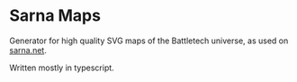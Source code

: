 # Sarna Maps

Generator for high quality SVG maps of the Battletech universe, as used on
[sarna.net](https://www.sarna.net).

Written mostly in typescript.
